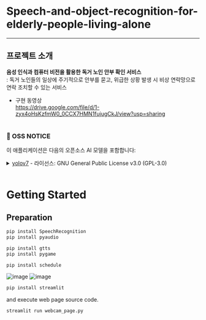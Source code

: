 # Speech-and-object-recognition-for-elderly-people-living-alone
---

## 프로젝트 소개
**음성 인식과 컴퓨터 비전을 활용한 독거 노인 안부 확인 서비스**</br>
:  독거 노인들의 일상에 주기적으로 안부를 묻고, 위급한 상황 발생 시 비상 연락망으로 연락 조치할 수 있는 서비스</br>

+ 구현 동영상 </br>
https://drive.google.com/file/d/1-zyx4oHsKzfmW0_0CCX7HMN1fujugCkJ/view?usp=sharing
</br></br>


### 📢 OSS NOTICE

이 애플리케이션은 다음의 오픈소스 AI 모델을 포함합니다:

<details>
  <summary> <a href="https://github.com/WongKinYiu/yolov7">yolov7</a> - 라이선스: GNU General Public License v3.0 (GPL-3.0)</summary>

  <br>
  
  #### 저작권 및 라이선스

  > This application incorporates yolov7, which is licensed under the GNU General Public License v3.0 (GPL-3.0).

  > Copyright © MechanIT. All rights reserved for the portions of this application that are our original work.

  > This program is free software: you can redistribute it and/or modify it under the terms of the GNU General Public License as published by the Free Software Foundation, either version 3 of the License, or (at your option) any later version.

  >This program is distributed in the hope that it will be useful, but WITHOUT ANY WARRANTY; without even the implied warranty of MERCHANTABILITY or FITNESS FOR A PARTICULAR PURPOSE. See the GNU General Public License for more details.

  > You should have received a copy of the GNU General Public License along with this program. If not, see <http://www.gnu.org/licenses/>.
</details>
<br>

# Getting Started
## Preparation
```bash
pip install SpeechRecognition
pip install pyaudio
```
```bash
pip install gtts
pip install pygame
```
```bash
pip install schedule
```

![image](https://github.com/MechanIT/Speech-and-object-recognition-for-elderly-people-living-alone/assets/117654418/19ba7392-3ea0-4e89-86ca-73c07981a441)
![image](https://github.com/MechanIT/Speech-and-object-recognition-for-elderly-people-living-alone/assets/117654418/a2056fd2-e9a6-4b8e-8af1-f71e9c4e6baa)


```bash
pip install streamlit
```
and execute web page source code.
```bash
streamlit run webcam_page.py
```
